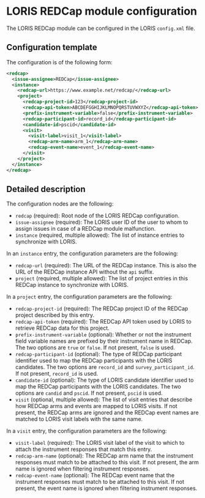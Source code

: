 # LORIS REDCap module configuration

The LORIS REDCap module can be configured in the LORIS `config.xml` file.

## Configuration template

The configuration is of the following form:

```xml
<redcap>
  <issue-assignee>REDCap</issue-assignee>
  <instance>
    <redcap-url>https://www.example.net/redcap/</redcap-url>
    <project>
      <redcap-project-id>123</redcap-project-id>
      <redcap-api-token>ABCDEFGGHIJKLMNOPQRSTUVWXYZ</redcap-api-token>
      <prefix-instrument-variable>false</prefix-instrument-variable>
      <redcap-participant-id>record_id</redcap-participant-id>
      <candidate-id>pscid</candidate-id>
      <visit>
        <visit-label>visit_1</visit-label>
        <redcap-arm-name>arm_1</redcap-arm-name>
        <redcap-event-name>event_1</redcap-event-name>
      </visit>
    </project>
  </instance>
</redcap>
```

## Detailed description

The configuration nodes are the following:
- `redcap` (required): Root node of the LORIS REDCap configuration.
- `issue-assignee` (required): The LORIS user ID of the user to whom to assign issues in case of a REDCap module malfunction.
- `instance` (required, multiple allowed): The list of instance entries to synchronize with LORIS.

In an `instance` entry, the configuration parameters are the following:
- `redcap-url` (required): The URL of the REDCap instance. This is also the URL of the REDCap instance API without the `api` suffix.
- `project` (required, multiple allowed): The list of project entries in this REDCap instance to synchronize with LORIS.

In a `project` entry, the configuration parameters are the following:
- `redcap-project-id` (required): The REDCap project ID of the REDCap project described by this entry.
- `redcap-api-token` (required): The REDCap API token used by LORIS to retrieve REDCap data for this project.
- `prefix-instrument-variable` (optional): Whether or not the instrument field variable names are prefixed by their instrument name in REDCap. The two options are `true` or `false`. If not present, `false` is used.
- `redcap-participant-id` (optional): The type of REDCap participant identifier used to map the REDCap participants with the LORIS candidates. The two options are `record_id` and `survey_participant_id`. If not present, `record_id` is used.
- `candidate-id` (optional): The type of LORIS candidate identifier used to map the REDCap participants with the LORIS candidates. The two options are `candid` and `pscid`. If not present, `pscid` is used.
- `visit` (optional, multiple allowed): The list of visit entries that describe how REDCap arms and events are mapped to LORIS visits. If not present, the REDCap arms are ignored and the REDCap event names are matched to LORIS visit labels with the same name.

In a `visit` entry, the configuration parameters are the following:
- `visit-label` (required): The LORIS visit label of the visit to which to attach the instrument responses that match this entry.
- `redcap-arm-name` (optional): The REDCap arm name that the instrument responses must match to be attached to this visit. If not present, the arm name is ignored when filtering instrument responses.
- `redcap-event-name` (optional): The REDCap event name that the instrument responses must match to be attached to this visit. If not present, the event name is ignored when filtering instrument responses.
